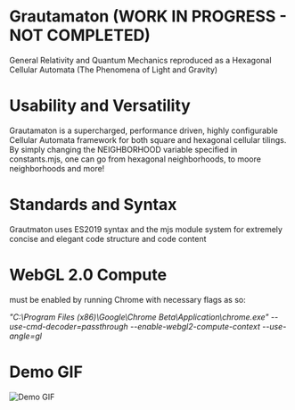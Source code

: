 # Grautamaton (WORK IN PROGRESS - NOT COMPLETED)
General Relativity and Quantum Mechanics reproduced as a Hexagonal Cellular Automata (The Phenomena of Light and Gravity)

# Usability and Versatility
Grautamaton is a supercharged, performance driven, highly configurable Cellular Automata framework for both square and hexagonal cellular tilings. By simply changing the NEIGHBORHOOD variable specified in constants.mjs, one can go from hexagonal neighborhoods, to moore neighborhoods and more!

# Standards and Syntax
Grautmaton uses ES2019 syntax and the mjs module system for extremely concise and elegant code structure and code content

# WebGL 2.0 Compute 
must be enabled by running Chrome with necessary flags as so:

*"C:\Program Files (x86)\Google\Chrome Beta\Application\chrome.exe" --use-cmd-decoder=passthrough --enable-webgl2-compute-context --use-angle=gl*

# Demo GIF
![Demo GIF](readme/anim.gif "Demo Gif")
